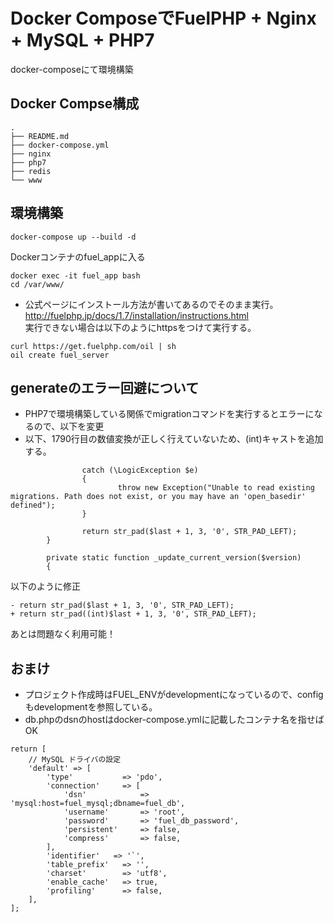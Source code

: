 
# Docker ComposeでFuelPHP + Nginx + MySQL + PHP7

docker-composeにて環境構築

## Docker Compse構成

```
.
├── README.md
├── docker-compose.yml 
├── nginx
├── php7
├── redis
└── www
```


## 環境構築


```
docker-compose up --build -d
```

Dockerコンテナのfuel_appに入る

```
docker exec -it fuel_app bash
cd /var/www/
```

* 公式ページにインストール方法が書いてあるのでそのまま実行。  
http://fuelphp.jp/docs/1.7/installation/instructions.html  
実行できない場合は以下のようにhttpsをつけて実行する。


```
curl https://get.fuelphp.com/oil | sh
oil create fuel_server
```


## generateのエラー回避について

* PHP7で環境構築している関係でmigrationコマンドを実行するとエラーになるので、以下を変更
* 以下、1790行目の数値変換が正しく行えていないため、(int)キャストを追加する。


```php:generate.php
                catch (\LogicException $e)
                {
                        throw new Exception("Unable to read existing migrations. Path does not exist, or you may have an 'open_basedir' defined");
                }

                return str_pad($last + 1, 3, '0', STR_PAD_LEFT);
        }

        private static function _update_current_version($version)
        {
```

以下のように修正

```diff:generate.php
- return str_pad($last + 1, 3, '0', STR_PAD_LEFT);
+ return str_pad((int)$last + 1, 3, '0', STR_PAD_LEFT);
```

あとは問題なく利用可能！

##  おまけ

* プロジェクト作成時はFUEL_ENVがdevelopmentになっているので、configもdevelopmentを参照している。
* db.phpのdsnのhostはdocker-compose.ymlに記載したコンテナ名を指せばOK

```php:app/config/development/db.php
return [
    // MySQL ドライバの設定
    'default' => [
        'type'           => 'pdo',
        'connection'     => [
            'dsn'            => 'mysql:host=fuel_mysql;dbname=fuel_db',
            'username'       => 'root',
            'password'       => 'fuel_db_password',
            'persistent'     => false,
            'compress'       => false,
        ],
        'identifier'   => '`',
        'table_prefix'   => '',
        'charset'        => 'utf8',
        'enable_cache'   => true,
        'profiling'      => false,
    ],
];
```
